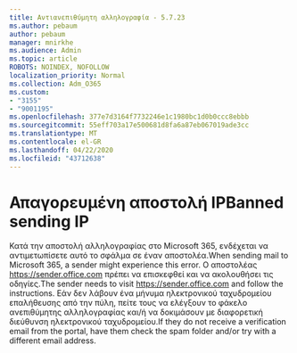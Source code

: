 ```yaml
---
title: Αντιανεπιθύμητη αλληλογραφία - 5.7.23
ms.author: pebaum
author: pebaum
manager: mnirkhe
ms.audience: Admin
ms.topic: article
ROBOTS: NOINDEX, NOFOLLOW
localization_priority: Normal
ms.collection: Adm_O365
ms.custom:
- "3155"
- "9001195"
ms.openlocfilehash: 377e7d3164f7732246e1c1980bc1d0b0ccc8ebbb
ms.sourcegitcommit: 55eff703a17e500681d8fa6a87eb067019ade3cc
ms.translationtype: MT
ms.contentlocale: el-GR
ms.lasthandoff: 04/22/2020
ms.locfileid: "43712638"
---
```

# <a name="banned-sending-ip"></a><span data-ttu-id="1c009-102">Απαγορευμένη αποστολή IP</span><span class="sxs-lookup"><span data-stu-id="1c009-102">Banned sending IP</span></span>

<span data-ttu-id="1c009-103">Κατά την αποστολή αλληλογραφίας στο Microsoft 365, ενδέχεται να αντιμετωπίσετε αυτό το σφάλμα σε έναν αποστολέα.</span><span class="sxs-lookup"><span data-stu-id="1c009-103">When sending mail to Microsoft 365, a sender might experience this error.</span></span> <span data-ttu-id="1c009-104">Ο αποστολέας https://sender.office.com πρέπει να επισκεφθεί και να ακολουθήσει τις οδηγίες.</span><span class="sxs-lookup"><span data-stu-id="1c009-104">The sender needs to visit https://sender.office.com and follow the instructions.</span></span>  <span data-ttu-id="1c009-105">Εάν δεν λάβουν ένα μήνυμα ηλεκτρονικού ταχυδρομείου επαλήθευσης από την πύλη, πείτε τους να ελέγξουν το φάκελο ανεπιθύμητης αλληλογραφίας και/ή να δοκιμάσουν με διαφορετική διεύθυνση ηλεκτρονικού ταχυδρομείου.</span><span class="sxs-lookup"><span data-stu-id="1c009-105">If they do not receive a verification email from the portal, have them check the spam folder and/or try with a different email address.</span></span>
